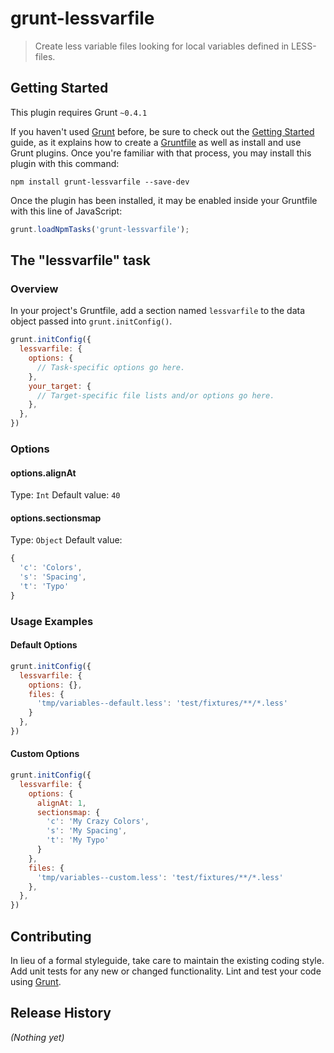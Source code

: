 # grunt-lessvarfile

> Create less variable files looking for local variables defined in LESS-files.

## Getting Started
This plugin requires Grunt `~0.4.1`

If you haven't used [Grunt](http://gruntjs.com/) before, be sure to check out the [Getting Started](http://gruntjs.com/getting-started) guide, as it explains how to create a [Gruntfile](http://gruntjs.com/sample-gruntfile) as well as install and use Grunt plugins. Once you're familiar with that process, you may install this plugin with this command:

```shell
npm install grunt-lessvarfile --save-dev
```

Once the plugin has been installed, it may be enabled inside your Gruntfile with this line of JavaScript:

```js
grunt.loadNpmTasks('grunt-lessvarfile');
```

## The "lessvarfile" task

### Overview
In your project's Gruntfile, add a section named `lessvarfile` to the data object passed into `grunt.initConfig()`.

```js
grunt.initConfig({
  lessvarfile: {
    options: {
      // Task-specific options go here.
    },
    your_target: {
      // Target-specific file lists and/or options go here.
    },
  },
})
```

### Options

#### options.alignAt
Type: `Int`
Default value: `40`

#### options.sectionsmap
Type: `Object`
Default value: 
```js
{
  'c': 'Colors',
  's': 'Spacing',
  't': 'Typo'
}
```


### Usage Examples

#### Default Options

```js
grunt.initConfig({
  lessvarfile: {
    options: {},
    files: {
      'tmp/variables--default.less': 'test/fixtures/**/*.less'
    }
  },
})
```

#### Custom Options

```js
grunt.initConfig({
  lessvarfile: {
    options: {
      alignAt: 1,
      sectionsmap: {
        'c': 'My Crazy Colors',
        's': 'My Spacing',
        't': 'My Typo'
      }
    },
    files: {
      'tmp/variables--custom.less': 'test/fixtures/**/*.less'
    },
  },
})
```

## Contributing
In lieu of a formal styleguide, take care to maintain the existing coding style. Add unit tests for any new or changed functionality. Lint and test your code using [Grunt](http://gruntjs.com/).

## Release History
_(Nothing yet)_
